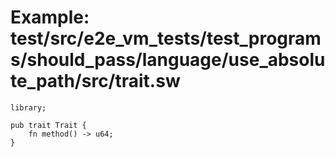 # Example: test/src/e2e_vm_tests/test_programs/should_pass/language/use_absolute_path/src/trait.sw

```sway
library;

pub trait Trait {
    fn method() -> u64;
}

```
